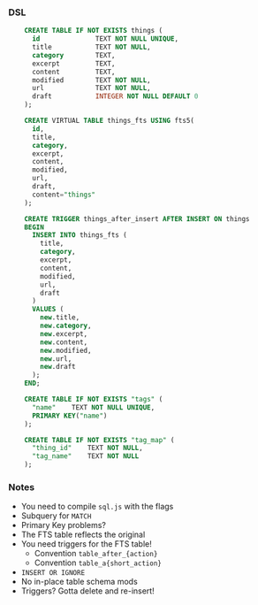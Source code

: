 ### DSL

```sql
    CREATE TABLE IF NOT EXISTS things (
      id              TEXT NOT NULL UNIQUE,
      title           TEXT NOT NULL,
      category        TEXT,
      excerpt         TEXT,
      content         TEXT,
      modified        TEXT NOT NULL,
      url             TEXT NOT NULL,
      draft           INTEGER NOT NULL DEFAULT 0
    );

    CREATE VIRTUAL TABLE things_fts USING fts5(
      id,
      title,
      category,
      excerpt,
      content,
      modified,
      url,
      draft,
      content="things"
    );

    CREATE TRIGGER things_after_insert AFTER INSERT ON things
    BEGIN
      INSERT INTO things_fts (
        title,
        category,
        excerpt,
        content,
        modified,
        url,
        draft
      )
      VALUES (
        new.title,
        new.category,
        new.excerpt,
        new.content,
        new.modified,
        new.url,
        new.draft
      );
    END;

    CREATE TABLE IF NOT EXISTS "tags" (
      "name"	TEXT NOT NULL UNIQUE,
      PRIMARY KEY("name")
    );

    CREATE TABLE IF NOT EXISTS "tag_map" (
      "thing_id"	TEXT NOT NULL,
      "tag_name"	TEXT NOT NULL
    );
```

### Notes

* You need to compile `sql.js` with the flags
* Subquery for `MATCH`
* Primary Key problems?
* The FTS table reflects the original
* You need triggers for the FTS table!
  * Convention `table_after_{action}`
  * Convention `table_a{short_action}`
* `INSERT OR IGNORE`
* No in-place table schema mods
* Triggers? Gotta delete and re-insert!
